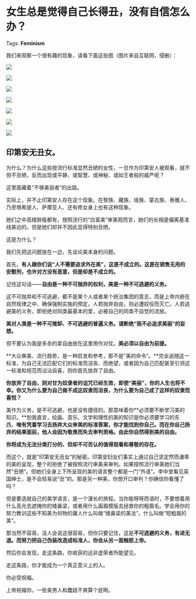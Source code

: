 # 女生总是觉得自己长得丑，没有自信怎么办？

Tags: **Feminism**

我们来观察一个很有趣的现象，请看下面这些图（图片来自互联网，侵删）：

![](https://pic1.zhimg.com/50/v2-ac04079a92b86e0cfe1c3a1afbdfc8ac_hd.jpg?source=1940ef5c)  


![](https://pic4.zhimg.com/50/v2-9b9685637e4433714aad57c1c8564bf1_hd.jpg?source=1940ef5c)  


![](https://pic1.zhimg.com/50/v2-499fb486f29fd6ff375b3f9436867a4e_hd.jpg?source=1940ef5c)  


![](https://pic2.zhimg.com/50/v2-bbc6ff7c05698d0b0e6bb06640cfe03b_hd.jpg?source=1940ef5c)  


![](https://pic1.zhimg.com/50/v2-4cd281ac8933a5648d43a13791f27b5f_hd.jpg?source=1940ef5c)  


![](https://pic4.zhimg.com/50/v2-030b62371c8818802f4dffa62a972dfd_hd.jpg?source=1940ef5c)  


![](https://pic1.zhimg.com/50/v2-483e1dfa4b6d32f4dd7c9b515756004d_hd.jpg?source=1940ef5c)  


**印第安无丑女。**
-----------

为什么？为什么这些按流行标准显然丑陋的女性，一旦作为印第安人被观看，就不但不丑陋，反而出现或平静、或智慧、或神秘、或如王者般的威严呢？

这里面藏着“不够美丽者”的出路。

实际上，并不止印第安人存在这个现象。在黎族、藏族、瑶族、蒙古族、泰雅人、乃至塔希提人、萨摩亚人、还有修女身上也有这种现象。

她们之中高矮胖瘦都有，按照流行的“白富美”审美观而言，她们的长相是偏离基准线甚远的。但是她们却并不因此显得特别丑陋。

这是为什么？

我们先把这问题放在一边，先谈论美本身的问题。

首先，**有人跟你们说“人不需要追求外在美”，这是不成立的。这是在销售无用的安慰剂，也许对方没有恶意，但是却是不成立的。**

记住这句话——**自由是一种不可抛弃的权利，美是一种不可逃避的义务。**

这不可抛弃和不可逃避，都不是某个人或者某个统治集团的意志，而是上帝内嵌在自然规律之中、确保强制实施的预定。人若抛弃自由，则必遭奴役而灭亡。人若逃避美的义务，即拒绝对同类最基本的爱，必被自己的同类不自觉的流放。

**美对人类是一种不可推卸、不可逃避的普遍义务。请断绝“我不必追求美丽”的妄想。**

但不要认为我是多余的拿自由放在这里用作对仗。**美必须以自由为前提。**

**大众审美、流行趋势，是一种启发和参考，那不是“美的命令”。**完全追随这一标准，为自己无法匹配它们的标准而沮丧、而绝望，或者因为自己匹配甚至引领这一标准和规范而沾沾自喜，则你首先放弃了自由。

**你放弃了自由，则对甘为奴隶者的诅咒已经生效，即使“美丽”，你的人生也将不幸。你又为什么要为自己做不成这奴隶而沮丧，为什么要为自己成了这样的奴隶而喜悦？**

美作为义务，是不可逃避，也是没有捷径的。那意味着你**必须要不断学习美的知识。**恕我直言，绘画、音乐、文学和理性的美的知识是你必须要学习的东西。**唯有凭着学习去扬弃大众审美的标准答案，你才能找到你自己。而在你自己扬弃的结果面前，他人会因为敬畏而失去审判资格。由此你自然得到美的自由。**

**你将成为无法分类打分的、但却不可否认的值得观看和尊敬的存在。**

而这个，就是“印第安无丑女”的秘密。印第安妇女们事实上通过自己坚定然而谦卑的美的呈现，整个的拒绝了被按照流行审美来审判。如果按照流行审美她们当然“丑陋”。但她们全身上下所呈现的美的语言整个都是一门“外语”。李中堂看见英国绅士，是不会轻易说“丑”的。那是另一种美，你想开口审判？你确信你看懂了吗？

但是要造就自己的美学语言，是一个漫长的旅程。当你能呀呀而语时，不要想着用什么高光去遮掩你的矮鼻梁，或者用什么画眉模版去拯救你的粗眉毛。学会用你的努力教训这些不知美为何物的庸人什么叫做“矮鼻梁的美法”，什么叫做“短粗眉的美”。

那当然不容易，没人会说这很容易，但你只要记住，这是**不可逃避的义务，有进无退。而努力把自己伪装改造成标准人，你会从另一面触怒上帝。**

然后你会发现，走这条路，你收获的远非虚荣者所能望见。

走这条路，你才能成为一个真正意义上的人。

你必受祝福。

上帝祝福你，一些臭男人和蠢妞不爽算个屁啊。



